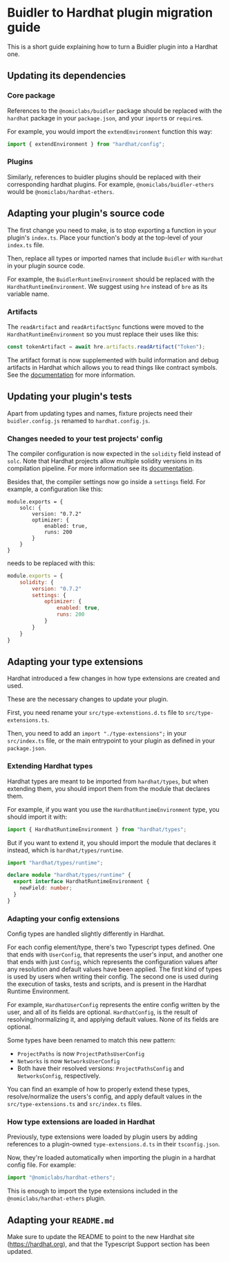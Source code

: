 # Buidler to Hardhat plugin migration guide

This is a short guide explaining how to turn a Buidler plugin into a Hardhat one.

## Updating its dependencies

### Core package

References to the `@nomiclabs/buidler` package should be replaced with the `hardhat` package in your `package.json`, and your `import`s or `require`s.

For example, you would import the `extendEnvironment` function this way:

```typescript
import { extendEnvironment } from "hardhat/config";
```

### Plugins

Similarly, references to buidler plugins should be replaced with their corresponding hardhat plugins.
For example, `@nomiclabs/buidler-ethers` would be `@nomiclabs/hardhat-ethers`.

## Adapting your plugin's source code

The first change you need to make, is to stop exporting a function in your plugin's `index.ts`. Place your function's body at the top-level of your `index.ts` file.

Then, replace all types or imported names that include `Buidler` with `Hardhat` in your plugin source code.

For example, the `BuidlerRuntimeEnvironment` should be replaced with the `HardhatRuntimeEnvironment`. We suggest using `hre` instead of `bre` as its variable name.

### Artifacts

The `readArtifact` and `readArtifactSync` functions were moved to the `HardhatRuntimeEnvironment` so you must replace their uses like this:

```js
const tokenArtifact = await hre.artifacts.readArtifact("Token");
```

The artifact format is now supplemented with build information and debug artifacts in Hardhat which allows you to read things like contract symbols. See the [documentation](https://hardhat.org/docs/artifacts) for more information.

## Updating your plugin's tests

Apart from updating types and names, fixture projects need their `buidler.config.js` renamed to `hardhat.config.js`.

### Changes needed to your test projects' config

The compiler configuration is now expected in the `solidity` field instead of `solc`. Note that Hardhat projects allow multiple solidity versions in its compilation pipeline. For more information see its [documentation](https://hardhat.org/docs/compilation).

Besides that, the compiler settings now go inside a `settings` field. For example, a configuration like this:

```
module.exports = {
    solc: {
        version: "0.7.2"
        optimizer: {
            enabled: true,
            runs: 200
        }
    }
}
```

needs to be replaced with this:

```js
module.exports = {
    solidity: {
        version: "0.7.2"
        settings: {
            optimizer: {
                enabled: true,
                runs: 200
            }
        }
    }
}
```

## Adapting your type extensions

Hardhat introduced a few changes in how type extensions are created and used.

These are the necessary changes to update your plugin.

First, you need rename your `src/type-extenstions.d.ts` file to `src/type-extensions.ts`.

Then, you need to add an `import "./type-extensions";` in your `src/index.ts` file, or the main entrypoint to your plugin as defined in your `package.json`.

### Extending Hardhat types

Hardhat types are meant to be imported from `hardhat/types`, but when extending them,
you should import them from the module that declares them.

For example, if you want you use the `HardhatRuntimeEnvironment` type, you should import it with:

```typescript
import { HardhatRuntimeEnvironment } from "hardhat/types";
```

But if you want to extend it, you should import the module that declares it
instead, which is `hardhat/types/runtime`.

```typescript
import "hardhat/types/runtime";

declare module "hardhat/types/runtime" {
  export interface HardhatRuntimeEnvironment {
    newField: number;
  }
}
```

### Adapting your config extensions

Config types are handled slightly differently in Hardhat.

For each config element/type, there's two Typescript types defined. One
that ends with `UserConfig`, that represents the user's input, and another
one that ends with just `Config`, which represents the configuration values
after any resolution and default values have been applied. The first kind of
types is used by users when writing their config. The second one is used
during the execution of tasks, tests and scripts, and is present in the
Hardhat Runtime Environment.

For example, `HardhatUserConfig` represents the entire config written by the
user, and all of its fields are optional. `HardhatConfig`, is the result
of resolving/normalizing it, and applying default values. None of its fields
are optional.

Some types have been renamed to match this new pattern:

- `ProjectPaths` is now `ProjectPathsUserConfig`
- `Networks` is now `NetworksUserConfig`
- Both have their resolved versions: `ProjectPathsConfig` and
  `NetworksConfig`, respectively.

You can find an example of how to properly extend these types,
resolve/normalize the users's config, and apply default values in the
`src/type-extensions.ts` and `src/index.ts` files.

### How type extensions are loaded in Hardhat

Previously, type extensions were loaded by plugin users by adding references to a plugin-owned `type-extensions.d.ts` in their `tsconfig.json`.

Now, they're loaded automatically when importing the plugin in a hardhat config file. For example:

```typescript
import "@nomiclabs/hardhat-ethers";
```

This is enough to import the type extensions included in the `@nomiclabs/hardhat-ethers` plugin.

## Adapting your `README.md`

Make sure to update the README to point to the new Hardhat site (https://hardhat.org), and that the Typescript Support section has been updated.
